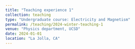 ```yaml
---
title: "Teaching experience 1"
collection: teaching
type: "Undergraduate course: Electricity and Magnetism"
permalink: /teaching/2024-winter-teaching-1
venue: "Physics department, UCSD"
date: 2024-01-01
location: "La Jolla, CA"
---
```

